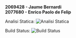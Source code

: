 **2069428 - Jaume Bernardi**<br>
**2077680 - Enrico Paolo de Felip**

Analisi Statica: ![Analisi Statica](https://img.shields.io/badge/Validation-Faild-red)

Build Status: ![Build Status](https://img.shields.io/badge/Build-Success-green)
